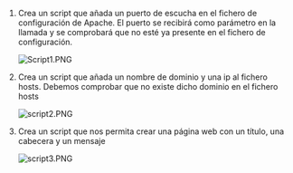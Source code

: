 1. Crea un script que añada un puerto de escucha en el fichero de configuración de Apache. El puerto se recibirá como parámetro en la llamada y se comprobará que no esté ya presente en el fichero de configuración.

   ![Script1.PNG](Script1.PNG)

2. Crea un script que añada un nombre de dominio y una ip al fichero hosts. Debemos comprobar que no existe dicho dominio en el fichero hosts
   
   ![script2.PNG](script2.PNG)

4. Crea un script que nos permita crear una página web con un título, una cabecera y un mensaje

     ![script3.PNG](script3.PNG)

   
   
